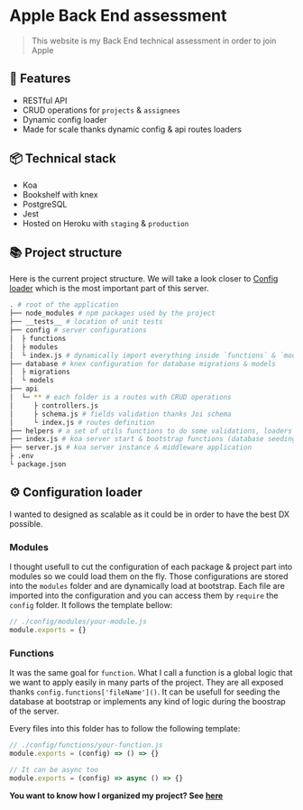 # Apple Back End assessment

> This website is my Back End technical assessment in order to join Apple

## 🚀 Features

- RESTful API
- CRUD operations for `projects` & `assignees`
- Dynamic config loader
- Made for scale thanks dynamic config & api routes loaders

## 📦 Technical stack

- Koa
- Bookshelf with knex
- PostgreSQL
- Jest
- Hosted on Heroku with `staging` & `production`

## 📚 Project structure

Here is the current project structure. We will take a look closer to [Config loader](#config-loader) which is the most important part of this server.

```bash
. # root of the application
├── node_modules # npm packages used by the project
├── __tests__ # location of unit tests
├── config # server configurations
│  ├ functions
│  ├ modules
│  └ index.js # dynamically import everything inside `functions` & `modules` folders
├── database # knex configuration for database migrations & models
│  ├ migrations
│  └ models
├── api
│  └─ ** # each folder is a routes with CRUD operations
│     ├ controllers.js
│     ├ schema.js # fields validation thanks Joi schema
│     └ index.js # routes definition
├── helpers # a set of utils functions to do some validations, loaders etc...
├── index.js # koa server start & bootstrap functions (database seeding)
├── server.js # koa server instance & middleware application
├ .env
└ package.json
```

## ⚙️ Configuration loader

I wanted to designed as scalable as it could be in order to have the best DX possible.

### Modules

I thought usefull to cut the configuration of each package & project part into modules so we could load them on the fly.
Those configurations are stored into the `modules` folder and are dynamically load at bootstrap. Each file are imported into the configuration and you can access them by `require` the `config` folder.
It follows the template bellow:

```js
// ./config/modules/your-module.js
module.exports = {}
```

### Functions

It was the same goal for `function`. What I call a function is a global logic that we want to apply easily in many parts of the project. They are all exposed thanks `config.functions['fileName']()`. It can be usefull for seeding the database at bootstrap or implements any kind of logic during the boostrap of the server.

Every files into this folder has to follow the following template:

```js
// ./config/functions/your-function.js
module.exports = (config) => () => {}

// It can be async too
module.exports = (config) => async () => {}
```

**You want to know how I organized my project? See [here](https://frosted-stocking-9e4.notion.site/Apple-Technical-assessment-446067025e5c466cbaea7cc28bb0763d)**
